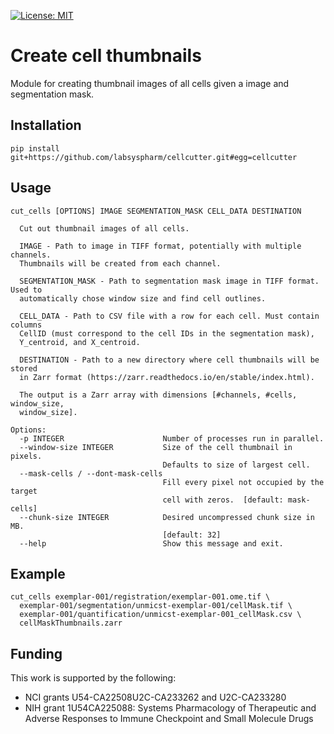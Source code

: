 [![License: MIT](https://img.shields.io/badge/License-MIT-yellow.svg)](https://opensource.org/licenses/MIT)

# Create cell thumbnails

Module for creating thumbnail images of all cells given a image and segmentation mask.

## Installation

```
pip install git+https://github.com/labsyspharm/cellcutter.git#egg=cellcutter
```

## Usage

```
cut_cells [OPTIONS] IMAGE SEGMENTATION_MASK CELL_DATA DESTINATION

  Cut out thumbnail images of all cells.

  IMAGE - Path to image in TIFF format, potentially with multiple channels.
  Thumbnails will be created from each channel.

  SEGMENTATION_MASK - Path to segmentation mask image in TIFF format. Used to
  automatically chose window size and find cell outlines.

  CELL_DATA - Path to CSV file with a row for each cell. Must contain columns
  CellID (must correspond to the cell IDs in the segmentation mask),
  Y_centroid, and X_centroid.

  DESTINATION - Path to a new directory where cell thumbnails will be stored
  in Zarr format (https://zarr.readthedocs.io/en/stable/index.html).

  The output is a Zarr array with dimensions [#channels, #cells, window_size,
  window_size].

Options:
  -p INTEGER                      Number of processes run in parallel.
  --window-size INTEGER           Size of the cell thumbnail in pixels.
                                  Defaults to size of largest cell.
  --mask-cells / --dont-mask-cells
                                  Fill every pixel not occupied by the target
                                  cell with zeros.  [default: mask-cells]
  --chunk-size INTEGER            Desired uncompressed chunk size in MB.
                                  [default: 32]
  --help                          Show this message and exit.
```

## Example

```
cut_cells exemplar-001/registration/exemplar-001.ome.tif \
  exemplar-001/segmentation/unmicst-exemplar-001/cellMask.tif \
  exemplar-001/quantification/unmicst-exemplar-001_cellMask.csv \
  cellMaskThumbnails.zarr
```

## Funding

This work is supported by the following:

* NCI grants U54-CA22508U2C-CA233262 and U2C-CA233280
* NIH grant 1U54CA225088: Systems Pharmacology of Therapeutic and Adverse Responses to Immune Checkpoint and Small Molecule Drugs
